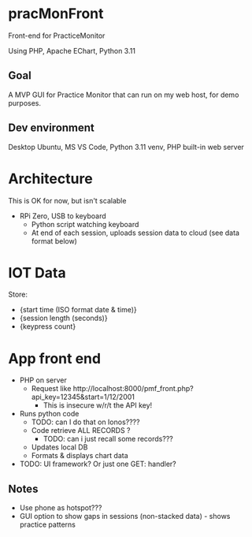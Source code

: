 # pracMonFront
Front-end for PracticeMonitor

Using PHP, Apache EChart, Python 3.11


## Goal
A MVP GUI for Practice Monitor that can run on my web host, for demo purposes.


## Dev environment

Desktop Ubuntu, MS VS Code, Python 3.11 venv, PHP built-in web server


# Architecture
This is OK for now, but isn't scalable

* RPi Zero, USB to keyboard
  * Python script watching keyboard
  * At end of each session, uploads session data to cloud (see data format below)


# IOT Data
Store: 
 * {start time (ISO format date & time)}
 * {session length (seconds)}
 * {keypress count}


# App front end
* PHP on server
  * Request like http://localhost:8000/pmf_front.php?api_key=12345&start=1/12/2001
    * This is insecure w/r/t the API key!
* Runs python code 
  * TODO: can I do that on Ionos????
  * Code retrieve ALL RECORDS ?
    * TODO: can i just recall some records???
  * Updates local DB
  * Formats & displays chart data
 * TODO: UI framework? Or just one GET: handler?


## Notes
 * Use phone as hotspot???
 * GUI option to show gaps in sessions (non-stacked data) - shows practice patterns

